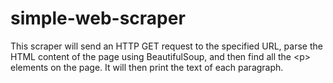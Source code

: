 # simple-web-scraper
This scraper will send an HTTP GET request to the specified URL, parse the HTML content of the page using BeautifulSoup, and then find all the &lt;p> elements on the page. It will then print the text of each paragraph.

